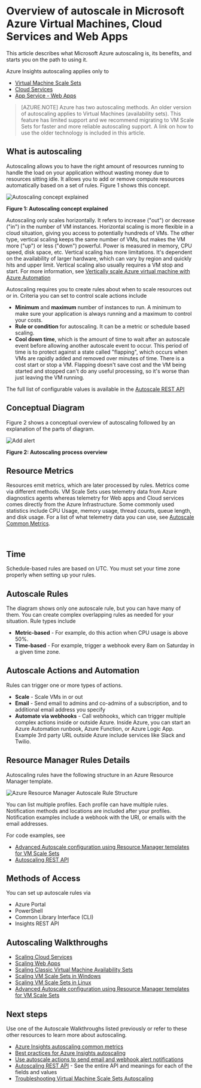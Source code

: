 <properties
	pageTitle="Overview of autoscale in Microsoft Azure Virtual Machines, Cloud Services and Web Apps | Microsoft Azure"
	description="Overview of autoscaling in Microsoft Azure. Applies to Virtual Machines, Cloud Services and Web Apps."
	authors="rboucher"
	manager=""
	editor=""
	services="monitoring-and-diagnostics"
	documentationCenter="monitoring-and-diagnostics"/>

<tags
	ms.service="monitoring-and-diagnostics"
	ms.workload="na"
	ms.tgt_pltfrm="na"
	ms.devlang="na"
	ms.topic="article"
	ms.date="08/30/2016"
	ms.author="robb"/>

# Overview of autoscale in Microsoft Azure Virtual Machines, Cloud Services and Web Apps

This article describes what Microsoft Azure autoscaling is, its benefits, and starts you on the path to using it. 

Azure Insights autoscaling applies only to 

* [Virtual Machine Scale Sets](https://azure.microsoft.com/services/virtual-machine-scale-sets/)
* [Cloud Services](https://azure.microsoft.com/services/cloud-services/)
* [App Service - Web Apps](https://azure.microsoft.com/services/app-service/web/) 
  
   
>[AZURE.NOTE] Azure has two autoscaling methods. An older version of autoscaling applies to Virtual Machines (availability sets). This feature has limited support and we recommend migrating to VM Scale Sets for faster and more reliable autoscaling support. A link on how to use the older technology is included in this article.  


## What is autoscaling 

Autoscaling allows you to have the right amount of resources running to handle the load on your application without wasting money due to resources sitting idle. It allows you to add or remove compute resources automatically based on a set of rules. Figure 1 shows this concept. 

![Autoscaling concept explained](./media/monitoring-autoscale-overview/AutoscaleConcept.png)

**Figure 1: Autoscaling concept explained**

Autoscaling only scales horizontally. It refers to increase ("out") or decrease ("in") in the number of VM instances.  Horizontal scaling is more flexible in a cloud situation, giving you access to potentially hundreds of VMs. The other type, vertical scaling keeps the same number of VMs, but makes the VM more ("up") or less ("down") powerful. Power is measured in memory, CPU speed, disk space, etc.  Vertical scaling has more limitations. It's dependent on the availability of larger hardware, which can vary by region and quickly hits and upper limit. Vertical scaling also usually requires a VM stop and start. For more information, see [Vertically scale Azure virtual machine with Azure Automation](../virtual-machines/virtual-machines-linux-vertical-scaling-automation.md) 


Autoscaling requires you to create rules about when to scale resources out or in. Criteria you can set to control scale actions include 

* **Minimum** and **maximum** number of instances to run. A minimum to make sure your application is always running and a maximum to control your costs.
* **Rule or condition** for autoscaling. It can be a metric or schedule based scaling. 
* **Cool down time**, which is the amount of time to wait after an autoscale event before allowing another autoscale event to occur. This period of time is to protect against a state called "flapping", which occurs when VMs are rapidly added and removed over minutes of time. There is a cost start or stop a VM. Flapping doesn't save cost and the VM being started and stopped can't do any useful processing, so it's worse than just leaving the VM running.    

   
The full list of configurable values is available in the [Autoscale REST API](https://msdn.microsoft.com/library/dn931928.aspx)


## Conceptual Diagram  
Figure 2 shows a conceptual overview of autoscaling followed by an explanation of the parts of diagram. 

![Add alert](./media/monitoring-autoscale-overview/AutoscaleOverview3.png)

**Figure 2: Autoscaling process overview** 

## Resource Metrics 
Resources emit metrics, which are later processed by rules. Metrics come via different methods.
VM Scale Sets uses telemetry data from Azure diagnostics agents whereas telemetry for Web apps and Cloud services comes directly from the Azure Infrastructure. Some commonly used statistics include CPU Usage, memory usage, thread counts, queue length, and disk usage. For a list of what telemetry data you can use, see [Autoscale Common Metrics](insights-autoscale-common-metrics.md). 

 
## Time
Schedule-based rules are based on UTC. You must set your time zone properly when setting up your rules.  

## Autoscale Rules
The diagram shows only one autoscale rule, but you can have many of them. You can create complex overlapping rules as needed for your situation.  Rule types include  
 
 - **Metric-based** - For example, do this action when CPU usage is above 50%. 
 - **Time-based** - For example, trigger a webhook every 8am on Saturday in a given time zone.

 
## Autoscale Actions and Automation

Rules can trigger one or more types of actions.

- **Scale** - Scale VMs in or out
- **Email** - Send email to admins and co-admins of a subscription, and to additional email address you specify
- **Automate via webhooks** - Call webhooks, which can trigger multiple complex actions inside or outside Azure. Inside Azure, you can start an Azure Automation runbook, Azure Function, or Azure Logic App. Example 3rd party URL outside Azure include services like Slack and Twilio. 


## Resource Manager Rules Details

Autoscaling rules have the following structure in an Azure Resource Manager template. 

![Azure Resource Manager Autoscale Rule Structure](./media/monitoring-autoscale-overview/AzureResourceManagerRuleStructure2.png)

You can list multiple profiles.  Each profile can have multiple rules. Notification methods and locations  are included after your profiles. Notification examples include a webhook with the URI, or emails with the email addresses.

For code examples, see

* [Advanced Autoscale configuration using Resource Manager templates for VM Scale Sets](insights-advanced-autoscale-virtual-machine-scale-sets.md)  
* [Autoscaling REST API](https://msdn.microsoft.com/library/dn931953.aspx) 

## Methods of Access 
You can set up autoscale rules via 

- Azure Portal
- PowerShell 
- Common Library Interface (CLI)
- Insights REST API

## Autoscaling Walkthroughs

- [Scaling Cloud Services](../cloud-services/cloud-services-how-to-scale-portal.md)
- [Scaling Web Apps](insights-how-to-scale.md)
- [Scaling Classic Virtual Machine Availability Sets](https://blogs.msdn.microsoft.com/kaevans/2015/02/20/autoscaling-azurevirtual-machines/)
- [Scaling VM Scale Sets in Windows](../virtual-machine-scale-sets/virtual-machine-scale-sets-windows-autoscale.md)
- [Scaling VM Scale Sets in Linux](../virtual-machine-scale-sets/virtual-machine-scale-sets-linux-autoscale.md)
- [Advanced Autoscale configuration using Resource Manager templates for VM Scale Sets](insights-advanced-autoscale-virtual-machine-scale-sets.md) 

## Next steps

Use one of the Autoscale Walkthroughs listed previously or refer to these other resources to learn more about autoscaling.  

- [Azure Insights autoscaling common metrics](insights-autoscale-common-metrics.md)
- [Best practices for Azure Insights autoscaling](insights-autoscale-best-practices.md)
- [Use autoscale actions to send email and webhook alert notifications](insights-autoscale-to-webhook-email.md)
- [Autoscaling REST API](https://msdn.microsoft.com/library/dn931953.aspx) - See the entire API and meanings for each of the fields and values
- [Troubleshooting Virtual Machine Scale Sets Autoscaling](../virtual-machine-scale-sets/virtual-machine-scale-sets-troubleshoot.md) 



